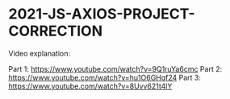# 2021-JS-AXIOS-PROJECT-CORRECTION

Video explanation: 

Part 1: https://www.youtube.com/watch?v=9Q1ruYa6cmc
Part 2: https://www.youtube.com/watch?v=hu1O6GHqf24
Part 3: https://www.youtube.com/watch?v=8Uvv621t4lY
